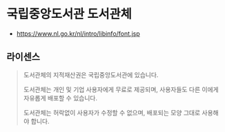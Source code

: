 # 국립중앙도서관 도서관체

* https://www.nl.go.kr/nl/intro/libinfo/font.jsp

## 라이센스
> 도서관체의 지적재산권은 국립중앙도서관에 있습니다.
>
> 도서관체는 개인 및 기업 사용자에게 무료로 제공되며, 사용자들도 다른 이에게 자유롭게 배포할 수 있습니다.
>
> 도서관체는 허락없이 사용자가 수정할 수 없으며, 배포되는 모양 그대로 사용해야 합니다.
